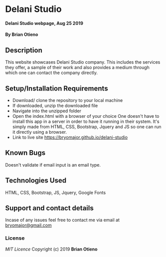 # Delani Studio
#### Delani Studio webpage, Aug 25 2019
#### By **Brian Otieno**
## Description
This website showcases Delani Studio company. This includes the services they offer, a sample of their work and also provides a medium through which one can contact the company directly.
## Setup/Installation Requirements
*  Download/ clone the repository to your local machine
* If downloaded, unzip the downloaded file
* Navigate into the unzipped folder
* Open the index.html with a browser of your choice
One doesn't have to install this app in a server in order to have it running in their system. It's simply made from HTML, CSS, Bootstrap, Jquery and JS so one can run it directly using a browser.
* Link to live site https://bryomajor.github.io/delani-studio
## Known Bugs
Doesn't validate if email input is an email type.
## Technologies Used
HTML, CSS, Bootstrap, JS, Jquery, Google Fonts
## Support and contact details
Incase of any issues feel free to contact me via email at bryomajor@gmail.com
### License
*MIT Licence*
Copyright (c) 2019 **Brian Otieno**